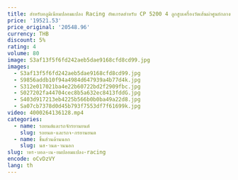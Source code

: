 ```yaml
---
title: สําหรับอลูมิเนียมปลอมแปลง Racing อัพเกรดสําหรับ CP 5200 4 ลูกสูบเครื่องวัดเส้นผ่าศูนย์กลางเบรคสําหรับ Sabaru Audi VW Toyota Honda BMW Ford
price: '19521.53'
price_original: '20548.96'
currency: THB
discount: 5%
rating: 4
volume: 80
image: S3af13f5f6fd242aeb5dae9168cfd8cd99.jpg
images:
  - S3af13f5f6fd242aeb5dae9168cfd8cd99.jpg
  - S9856addb10f94a4984d647939a4b77d4k.jpg
  - S312e017021ba4e22b60722bd2f2909fbc.jpg
  - S027202fa44704cec8b5a632ec8413fddG.jpg
  - S403d917213eb4225b566b0b0ba49a22d8.jpg
  - Sa07cb7378d0d45b793f7553df7f61699k.jpg
video: 4000264136128.mp4
categories:
  - name: รถยนต์และรถจักรยานยนต์
    slug: รถยนต-และรถจ-กรยานยนต
  - name: ชิ้นส่วนด้านนอก
    slug: นส-วนด-านนอก
slug: าหร-บอล-เน-ยมปลอมแปลง-racing
encode: oCvDzVY
lang: th
---
```

  